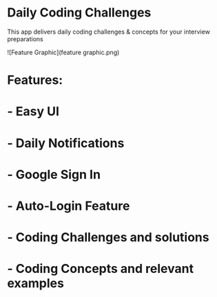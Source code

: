 # Daily Coding Challenges

This app delivers daily coding challenges & concepts for your interview preparations

![Feature Graphic](feature graphic.png)

# Features:
# - Easy UI
# - Daily Notifications
# - Google Sign In
# - Auto-Login Feature
# - Coding Challenges and solutions
# - Coding Concepts and relevant examples
